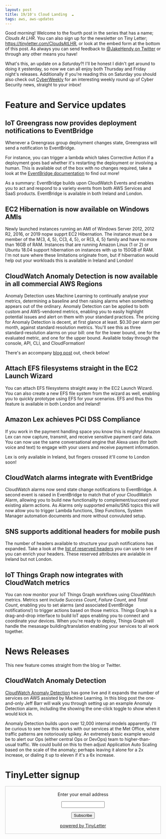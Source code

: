 ```yaml
---
layout: post
title: 19/10's Cloud Landing  ☁
tags: aws, aws-updates
---
```


Good morning! Welcome to the fourth post in the series that has a name; _Clouds At LHR_. You can also sign up for the newsletter on Tiny Letter; https://tinyletter.com/CloudsAtLHR, or look at the embed form at the bottom of this post. As always you can send feedback to [@JakeHendy on Twitter](https://twitter.com/JakeHendy) or through any other means you have!

What's this, an update on a _Saturday_?!
I'll be honest I didn't get around to doing it yesterday, so now we can all enjoy both Thursday and Friday night's releases.
Additionally if you're reading this on Saturday you should also check out [CyberWeekly](https://tinylettter.com/CyberWeekly) for an interesting weekly round up of Cyber Security news, straight to your inbox!

# Feature and Service updates


## IoT Greengrass now provides deployment notifications to EventBridge

Whenever a Greengrass group deployment changes state, Greengrass will send a notification to EventBridge.

For instance, you can trigger a lambda which takes Corrective Action if a deployment goes bad whether it's restarting the deployment or involving a human. This is available out of the box with no changes required, take a look at the [EventBridge documentation](https://docs.aws.amazon.com/eventbridge/index.html) to find out more!

As a summary: EventBridge builds upon CloudWatch Events and enables you to act and respond to a variety events from both AWS Services and SaaS products. EventBridge is available in both Ireland and London.

## EC2 Hibernation is now available on Windows AMIs

Newly launched instances running an AMI of Windows Server 2012, 2012 R2, 2016, or 2019 nopw supprt EC2 Hibernation.
The instance must be a member of the M{3, 4, 5}, C{3, 4, 5}, or R{3, 4, 5} family and have no more than 16GB of RAM.
Instances that are running Amazon Linux (1 or 2) or Ubuntu 18.04 support hibernation on instances with up to 150GB of RAM.
I'm not sure where these limitations originate from, but if hibernation would help out your workloads this is available in Ireland and London!

## CloudWatch Anomaly Detection is now available in all commercial AWS Regions

Anomaly Detection uses Machine Learning to continually analyse your metrics, determining a baseline and then raising alarms when something appears out of the ordinary.
Anomaly Detection can be applied to both custom and AWS-vendored metrics, enabling you to easily highlight potential issues and alert on them with your standard practices.
The pricing for Anomaly Detection is decent, at first glance at least. $0.30 per alarm per month, against standard resolution metrics. You'll see this as three standard-resolution alarms on your bill: one for the lower bound, one for the evaluated metric, and one for the upper bound.
Available today through the console, API, CLI, and CloudFormation!

There's an accompany [blog post](https://aws.amazon.com/blogs/aws/new-amazon-cloudwatch-anomaly-detection/) out, check below!

## Attach EFS filesystems straight in the EC2 Launch Wizard

You can attach EFS filesystems straight away in the EC2 Launch Wizard. You can also create a new EFS file system from the wizard as well, enabling you to quickly prototype using EFS for your scenarios.
EFS and thus this feature is available in both London and Ireland!

## Amazon Lex achieves PCI DSS Compliance

If you work in the payment handling space you know this is mighty! Amazon Lex can now capture, transmit, and receive sensitive payment card data.  
You can now use the same conversational engine that Alexa uses (for both voice and text) to engage with your users and receive payment information.

Lex is only available in Ireland, but fingers crossed it'll come to London soon!

## CloudWatch alarms integrate with EventBridge

CloudWatch alarms now send state change notifications to EventBridge. A second event is raised in EventBridge to match that of your CloudWatch Alarm, allowing you to build new functionality to complement/succeed your existing alarm actions.
As Alarms only supported emails/SNS topics this will now allow you to trigger Lambda functions, Step Functions, System Manager automation documents and more without convuluted setup.

## SNS supports additional headers for mobile push

The number of headers available to structure your push notifications has expanded.
Take a look at the [list of reserved headers](https://docs.aws.amazon.com/sns/latest/dg/sns-message-attributes.html#sns-attrib-mobile-reserved) you can use to see if you can enrich your headers.
These reserved attributes are avialable in Ireland but not London.

## IoT Things Graph now integrates with CloudWatch metrics

You can now monitor your IoT Things Graph workflows using CloudWatch metrics. Metrics sent include _Success Count_, _Failure Count_, and _Total Count_, enabling you to set alarms (and associated EventBridge notifications!) to trigger actions based on those metrics.
Things Graph is a drag-and-drop interface to build IoT apps enabling you to connect and coordinate your devices. When you're ready to deploy, Things Graph will handle the mesasage building/translation enabling your services to all work together. 

# News Releases

This new feature comes straight from the blog or Twitter.

## CloudWatch Anomaly Detection

[CloudWatch Anomaly Detection](https://aws.amazon.com/blogs/aws/new-amazon-cloudwatch-anomaly-detection/) has gone live and it expands the number of services on AWS assisted by Machine Learning.
In this blog post the one-and-only Jeff Barr will walk you through setting up an example Anomaly Detection alarm, including the showing the one-click toggle to show when it would kick in.

Anomaly Detection builds upon over 12,000 internal models apparently.
I'll be curious to see how this works with our services at the Met Office, where traffic patterns are notoriously spikey. An extremely basic example would be to alert our Ops (either central Ops or DevOps) team to higher-than-usual traffic.
We could build on this to then adjust Application Auto Scaling based on the scale of the anomaly; perhaps leaving it alone for a 2x increase, or dialing it up to eleven if it's a 6x increase.

# TinyLetter signup

<form style="border:1px solid #ccc;padding:3px;text-align:center;" action="https://tinyletter.com/CloudsAtLHR" method="post" target="popupwindow" onsubmit="window.open('https://tinyletter.com/CloudsAtLHR', 'popupwindow', 'scrollbars=yes,width=800,height=600');return true"><p><label for="tlemail">Enter your email address</label></p><p><input type="text" style="width:140px" name="email" id="tlemail" /></p><input type="hidden" value="1" name="embed"/><input type="submit" value="Subscribe" /><p><a href="https://tinyletter.com" target="_blank">powered by TinyLetter</a></p></form>
